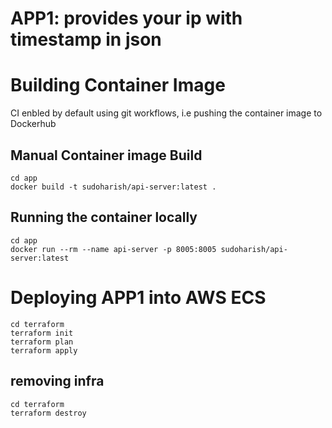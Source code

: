 APP1: provides your ip with timestamp in json
=============================================

Building Container Image
========================

CI enbled by default using git workflows, i.e pushing the container image to Dockerhub


Manual Container image Build
----------------------------

```
cd app
docker build -t sudoharish/api-server:latest .
```

Running the container locally
----------------------------

```
cd app
docker run --rm --name api-server -p 8005:8005 sudoharish/api-server:latest
```

Deploying APP1 into AWS ECS
===========================

```
cd terraform
terraform init
terraform plan
terraform apply
```

removing infra
--------------
```
cd terraform
terraform destroy
```
